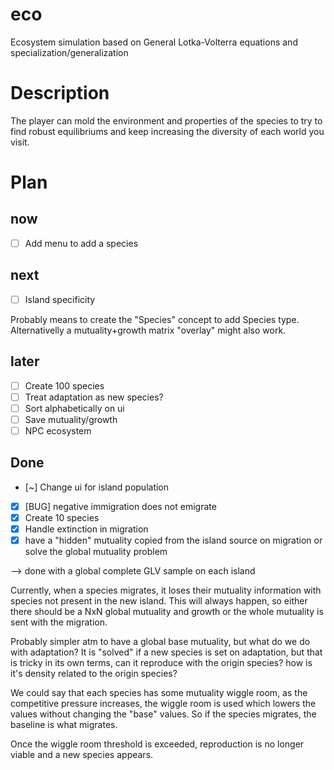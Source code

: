 # eco

Ecosystem simulation based on General Lotka-Volterra equations and specialization/generalization

# Description

The player can mold the environment and properties of the species to try to find robust equilibriums and keep increasing the diversity of each world you visit.

# Plan

## now

- [ ] Add menu to add a species

## next

- [ ] Island specificity

Probably means to create the "Species" concept to add Species type.
Alternativelly a mutuality+growth matrix "overlay" might also work.

## later

- [ ] Create 100 species
- [ ] Treat adaptation as new species?
- [ ] Sort alphabetically on ui
- [ ] Save mutuality/growth
- [ ] NPC ecosystem

## Done

- [~] Change ui for island population
- [x] [BUG] negative immigration does not emigrate
- [x] Create 10 species
- [x] Handle extinction in migration
- [x] have a "hidden" mutuality copied from the island source on migration or solve the global mutuality problem

--> done with a global complete GLV sample on each island

Currently, when a species migrates, it loses their mutuality information with species not present in the new island.
This will always happen, so either there should be a NxN global mutuality and growth or the whole mutuality is sent
with the migration.

Probably simpler atm to have a global base mutuality, but what do we do with adaptation? It is "solved" if a new
species is set on adaptation, but that is tricky in its own terms, can it reproduce with the origin species? how is
it's density related to the origin species?

We could say that each species has some mutuality wiggle room, as the competitive pressure increases,
the wiggle room is used which lowers the values without changing the "base" values. So if the species migrates,
the baseline is what migrates.

Once the wiggle room threshold is exceeded, reproduction is no longer viable and a new species appears.
